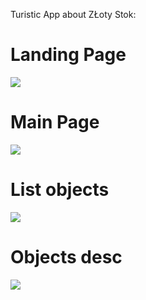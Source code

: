 Turistic App about ZŁoty Stok:

# Landing Page

<img src=https://cloud.githubusercontent.com/assets/10654148/24256712/3253f994-0fe9-11e7-8043-eb2369c17435.jpg>

# Main Page

<img src=https://cloud.githubusercontent.com/assets/10654148/24256714/327c5a10-0fe9-11e7-8dce-d89f7719547f.jpg>

# List objects
<img src=https://cloud.githubusercontent.com/assets/10654148/24256713/327ab03e-0fe9-11e7-8790-8dfc5012bc49.jpg>


# Objects desc
<img src=https://cloud.githubusercontent.com/assets/10654148/24256715/327dda34-0fe9-11e7-8452-491b3a402cfc.jpg>

